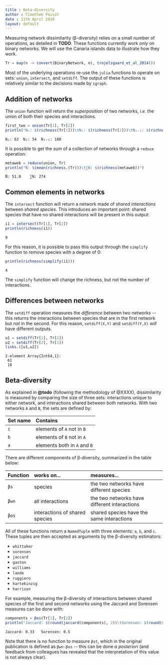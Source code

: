```yaml
---
title : Beta-diversity
author : Timothée Poisot
date : 11th April 2018
layout: default
---
```





Measuring network dissimilarity (β-diversity) relies on a small number of
operations, as detailed in **TODO**. These functions currently work *only* on
binary networks. We will use the Canaria islands data to illustrate how they
work.

````julia
Tr = map(n -> convert(BinaryNetwork, n), trojelsgaard_et_al_2014())
````





Most of the underlying operations re-use the `julia` functions to operate on
sets: `union`, `intersect`, and `setdiff`. The output of these functions is
relatively similar to the decisions made by `igraph`.

## Addition of networks

The `union` function will return the *superposition* of two networks, *i.e.* the
union of both their species and interactions.

````julia
first_two = union(Tr[1], Tr[2])
println("N₁: $(richness(Tr[1]))\tN₂: $(richness(Tr[2]))\tN₁₊₂: $(richness(first_two))")
````


````
N₁: 63	N₂: 54	N₁₊₂: 108
````





It is possible to get the *sum* of a collection of networks through a `reduce`
operation:

````julia
metaweb = reduce(union, Tr)
println("̂N: $(mean(richness.(Tr)))\t∑N: $(richness(metaweb))")
````


````
̂N: 51.0	∑N: 274
````





## Common elements in networks

The `intersect` function will return a network made of *shared interactions*
between *shared species*. This introduces an important point: shared species
that have no shared interactions will be present in this output:

````julia
i1 = intersect(Tr[1], Tr[2])
println(richness(i1))
````


````
9
````





For this reason, it is possible to pass this output through the `simplify`
function to remove species with a degree of 0:

````julia
println(richness(simplify(i1)))
````


````
4
````





The `simplify` function will change the richness, but not the number of
interactions.

## Differences between networks

The `setdiff` operation measures the *difference* between two networks -- this
returns the interactions between species that are in the first network but *not*
in the second. For this reason, `setdiff(X,Y)` and `setdiff(Y,X)` *will* have
different outputs.

````julia
u1 = setdiff(Tr[1], Tr[2])
u2 = setdiff(Tr[2], Tr[1])
links.([u1,u2])
````


````
2-element Array{Int64,1}:
 61
 18
````





## Beta-diversity

As explained in **@todo** (following the methodology of @XXXX), dissimilarity is
measured by comparing the size of three sets: interactions unique to either
network, and interactions shared between both networks. With two networks `A`
and `B`, the sets are defined by:

| Set name | Contains                     |
|:---------|:-----------------------------|
| `c`      | elements of `A` not in `B`   |
| `b`      | elements of `B` not in `A`   |
| `a`      | elements both in `A` and `B` |

There are different components of β-diversity, summarized in the table below:

| Function | works on...                    | measures...                                  |
|:---------|:-------------------------------|:---------------------------------------------|
| `βs`     | species                        | the two networks have different species      |
| `βwn`    | all interactions               | the two networks have different interactions |
| `βos`    | interactions of shared species | shared species have the same interactions    |

All of these functions return a `NamedTuple` with three elements: `a`, `b`, and
`c`. These tuples are then accepted as arguments by the β-diversity estimators:

- `whittaker`
- `sorensen`
- `jaccard`
- `gaston`
- `williams`
- `lande`
- `ruggiero`
- `hartekinzig`
- `harrison`

For example, measuring the β-diversity of interactions between shared species of
the first and second networks using the Jaccard and Sorensen measures can be
done with:

````julia
components = βos(Tr[1], Tr[2])
println("Jaccard: $(round(jaccard(components), 2))\tSorensen: $(round(sorensen(components), 2))")
````


````
Jaccard: 0.33	Sorensen: 0.5
````





Note that there is no function to measure `βst`, which in the original
publication is defined as `βwn-βos` -- this can be done *a posteriori* (and
feedback from colleagues has revealed that the interpretation of this value is
not always clear).
